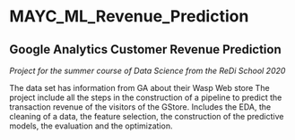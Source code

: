 # MAYC_ML_Revenue_Prediction
## Google Analytics Customer Revenue Prediction

*Project for the summer course of Data Science from the ReDi School 2020*

The data set has information from GA about their Wasp Web store
The project include all the steps in the construction of a pipeline to predict the transaction revenue 
of the visitors of the GStore.
Includes the EDA, the cleaning of a data, the feature selection, the construction of the predictive models, 
the evaluation and the optimization. 
